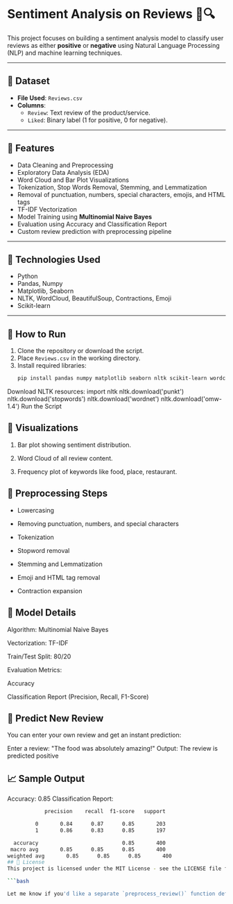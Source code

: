 # Sentiment Analysis on Reviews 📝🔍

This project focuses on building a sentiment analysis model to classify user reviews as either **positive** or **negative** using Natural Language Processing (NLP) and machine learning techniques.

---

## 📂 Dataset

- **File Used**: `Reviews.csv`
- **Columns**:
  - `Review`: Text review of the product/service.
  - `Liked`: Binary label (1 for positive, 0 for negative).

---

## 🔧 Features

- Data Cleaning and Preprocessing
- Exploratory Data Analysis (EDA)
- Word Cloud and Bar Plot Visualizations
- Tokenization, Stop Words Removal, Stemming, and Lemmatization
- Removal of punctuation, numbers, special characters, emojis, and HTML tags
- TF-IDF Vectorization
- Model Training using **Multinomial Naive Bayes**
- Evaluation using Accuracy and Classification Report
- Custom review prediction with preprocessing pipeline

---

## 🧪 Technologies Used

- Python
- Pandas, Numpy
- Matplotlib, Seaborn
- NLTK, WordCloud, BeautifulSoup, Contractions, Emoji
- Scikit-learn

---

## 🚀 How to Run

1. Clone the repository or download the script.
2. Place `Reviews.csv` in the working directory.
3. Install required libraries:
   ```bash
   pip install pandas numpy matplotlib seaborn nltk scikit-learn wordcloud contractions emoji beautifulsoup4
Download NLTK resources:
import nltk
nltk.download('punkt')
nltk.download('stopwords')
nltk.download('wordnet')
nltk.download('omw-1.4')
Run the Script
## 🔎 Visualizations
1. Bar plot showing sentiment distribution.

2. Word Cloud of all review content.

3. Frequency plot of keywords like food, place, restaurant.
## 🧼 Preprocessing Steps
- Lowercasing

- Removing punctuation, numbers, and special characters

- Tokenization

- Stopword removal

- Stemming and Lemmatization

- Emoji and HTML tag removal

- Contraction expansion


## 🤖 Model Details
Algorithm: Multinomial Naive Bayes

Vectorization: TF-IDF

Train/Test Split: 80/20

Evaluation Metrics:

Accuracy

Classification Report (Precision, Recall, F1-Score)

## 🧠 Predict New Review
You can enter your own review and get an instant prediction:


Enter a review: "The food was absolutely amazing!"
Output: The review is predicted positive
 ## 📈 Sample Output
 Accuracy: 0.85
Classification Report:
  ```bash
              precision    recall  f1-score   support

           0       0.84      0.87      0.85       203
           1       0.86      0.83      0.85       197

    accuracy                           0.85       400
   macro avg       0.85      0.85      0.85       400
weighted avg       0.85      0.85      0.85       400
## 📄 License
This project is licensed under the MIT License - see the LICENSE file for details.

  ```bash

Let me know if you'd like a separate `preprocess_review()` function definition to include in your script or need a `requirements.txt` file too!
